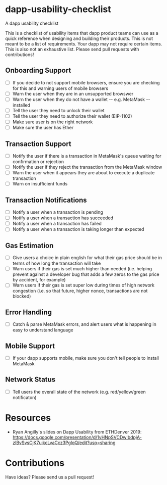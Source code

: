 # dapp-usability-checklist
A dapp usability checklist

This is a checklist of usability items that dapp product teams can use as a quick reference when designing and building their products. This is not meant to be a list of requirements. Your dapp may not require certain items. This is also not an exhaustive list. Please send pull requests with contributions!

## Onboarding Support

- [ ] If you decide to not support mobile browsers, ensure you are checking for this and warning users of mobile browsers
- [ ] Warn the user when they are in an unsupported browswer
- [ ] Warn the user when they do not have a wallet -- e.g. MetaMask -- installed
- [ ] Tell the user they need to unlock their wallet
- [ ] Tell the user they need to authorize their wallet (EIP-1102)
- [ ] Make sure user is on the right network
- [ ] Make sure the user has Ether

## Transaction Support

- [ ] Notify the user if there is a transaction in MetaMask's queue waiting for confirmation or rejection
- [ ] Notify the user if they reject the transaction from the MetaMask window
- [ ] Warn the user when it appears they are about to execute a duplicate transaction
- [ ] Warn on insufficient funds

## Transaction Notifications

- [ ] Notify a user when a transaction is pending
- [ ] Notify a user when a transaction has succeeded
- [ ] Notify a user when a transaction has failed
- [ ] Notify a user when a transaction is taking longer than expected

## Gas Estimation

- [ ] Give users a choice in plain english for what their gas price should be in terms of how long the transaction will take
- [ ] Warn users if their gas is set much higher than needed (i.e. helping prevent against a developer bug that adds a few zeros to the gas price by accident, for example)
- [ ] Warn users if their gas is set super low during times of high network congestion (i.e. so that future, higher nonce, transactions are not blocked)

## Error Handling

- [ ] Catch & parse MetaMask errors, and alert users what is happening in easy to understand language

## Mobile Support

- [ ] If your dapp supports mobile, make sure you don't tell people to install MetaMask

## Network Status

- [ ] Tell users the overall state of the network (e.g. red/yellow/green notificaton)

# Resources

- Ryan Angilly's slides on Dapp Usability from ETHDenver 2019: https://docs.google.com/presentation/d/1vHNpSVCDwIbdpjA-zlBvSvsCjK7uikcLvaCcz3PglqQ/edit?usp=sharing


# Contributions

Have ideas? Please send us a pull request!
